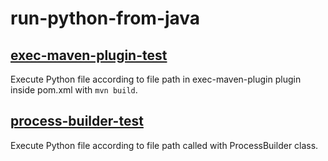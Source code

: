 # run-python-from-java

## [exec-maven-plugin-test](https://github.com/novelworm777/run-python-from-java/tree/exec-maven-plugin-test)

Execute Python file according to file path in exec-maven-plugin plugin inside pom.xml with `mvn build`.

## [process-builder-test](https://github.com/novelworm777/run-python-from-java/tree/process-builder-test)

Execute Python file according to file path called with ProcessBuilder class.